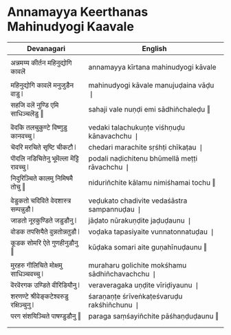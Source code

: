 # Annamayya Keerthanas Mahinudyogi Kaavale

| Devanagari | English |
| ------ | ------ |
|  |  |
| अन्नमय्य कीर्तन महिनुद्योगि कावलॆ   | annamayya kīrtana mahinudyogi kāvale   |
|  |  |
| महिनुद्योगि कावलॆ मनुजुडैन वाडु ❘   | mahinudyogi kāvale manujuḍaina vāḍu ❘   |
| सहजि वलॆ नुण्डि एमि साधिञ्चलॆडु ‖   | sahaji vale nuṇḍi emi sādhiñchaleḍu ‖   |
|  |  |
| वॆदकि तलचुकुण्टे विष्णुडु कानवच्चु ❘   | vedaki talachukuṇṭe viśhṇuḍu kānavachchu ❘   |
| चॆदरि मरचिते सृष्टि चीकटौ ❘   | chedari marachite sṛśhṭi chīkaṭau ❘   |
| पॊदलि नडिचितेनु भूमॆल्ला मॆट्टि रावच्चु ❘   | podali naḍichitenu bhūmellā meṭṭi rāvachchu ❘   |
| निदुरिञ्चिते कालमु निमिषमै तोचु ‖   | niduriñchite kālamu nimiśhamai tochu ‖   |
|  |  |
| वेडुकतो चदिविते वेदशास्त्र सम्पन्नुडौ ❘   | veḍukato chadivite vedaśāstra sampannuḍau ❘   |
| जाडतो नूरकुण्डिते जडुडौनु ❘   | jāḍato nūrakuṇḍite jaḍuḍaunu ❘   |
| वोडक तपसियैते वुन्नतोन्नतुडौ ❘   | voḍaka tapasiyaite vunnatonnatuḍau ❘   |
| कूडक सोमरि ऐते गुणहीनुडौनु ‖   | kūḍaka somari aite guṇahīnuḍaunu ‖   |
|  |  |
| मुरहरु गॊलिचिते मोक्षमु साधिञ्चवच्चु ❘   | muraharu golichite mokśhamu sādhiñchavachchu ❘   |
| वॆरवॆरगक उण्डिते वीरिडियौनु ❘   | veraveragaka uṇḍite vīriḍiyaunu ❘   |
| शरणण्टे श्रीवेङ्कटेश्वरुडु रक्षिञ्चुनु ❘   | śaraṇaṇṭe śrīveṅkaṭeśvaruḍu rakśhiñchunu ❘   |
| परग संशयिञ्चिते पाषण्डुडौनु ‖   | paraga saṃśayiñchite pāśhaṇḍuḍaunu ‖   |
|  |  |
|  |  |
